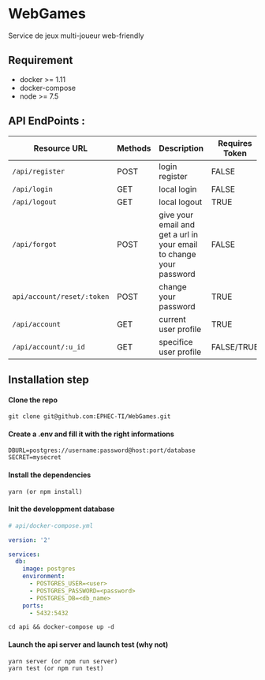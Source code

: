 # WebGames
Service de jeux multi-joueur web-friendly

## Requirement
- docker >= 1.11
- docker-compose
- node >= 7.5

## API EndPoints :

| Resource URL | Methods | Description | Requires Token | More information |
| -------- | ------------- | --------- |--------------- | ---------------- |
| `/api/register` | POST | login register | FALSE | 
| `/api/login` | GET | local login | FALSE | 
| `/api/logout`| GET | local logout | TRUE |
| `/api/forgot` | POST | give your email and get a url in your email to change your password | FALSE |
| `api/account/reset/:token` | POST | change your password | TRUE | token is a reset token |
| `/api/account`| GET | current user profile | TRUE |
| `/api/account/:u_id` | GET | specifice user profile | FALSE/TRUE | public informations |

## Installation step

#### Clone the repo
```
git clone git@github.com:EPHEC-TI/WebGames.git
```

#### Create a .env and fill it with the right informations
```
DBURL=postgres://username:password@host:port/database
SECRET=mysecret
```

#### Install the dependencies
```
yarn (or npm install)
```

#### Init the developpment database
```yml
# api/docker-compose.yml

version: '2'

services:
  db:
    image: postgres
    environment:
      - POSTGRES_USER=<user>
      - POSTGRES_PASSWORD=<password>
      - POSTGRES_DB=<db_name>
    ports:
      - 5432:5432
```

```
cd api && docker-compose up -d
```

#### Launch the api server and launch test (why not)
```
yarn server (or npm run server)
yarn test (or npm run test)
```
